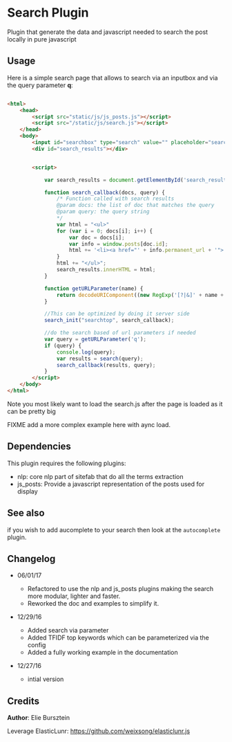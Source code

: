# Search Plugin

Plugin that generate the data and javascript needed to search the post locally in pure javascript

## Usage

Here is a simple search page that allows to search  via an inputbox and via the query parameter **q**:

```html

<html>
    <head>
        <script src="static/js/js_posts.js"></script>
        <script src="/static/js/search.js"></script>
    </head>
    <body>
        <input id="searchbox" type="search" value="" placeholder="search" size="30">
        <div id="search_results"></div>


        <script>

            var search_results = document.getElementById('search_results');

            function search_callback(docs, query) {
                /* Function called with search results
                @param docs: the list of doc that matches the query
                @param query: the query string
                */
                var html = "<ul>"
                for (var i = 0; docs[i]; i++) {
                    var doc = docs[i];
                    var info = window.posts[doc.id];
                    html += '<li><a href="' + info.permanent_url + '"> [' + doc.score + "]" + info.title + "</a></li>";
                }
                html += "</ul>";
                search_results.innerHTML = html;
            }

            function getURLParameter(name) {
                return decodeURIComponent((new RegExp('[?|&]' + name + '=' + '([^&;]+?)(&|#|;|$)').exec(location.search) || [null, ''])[1].replace(/\+/g, '%20')) || null;
            }

            //This can be optimized by doing it server side
            search_init("searchtop", search_callback);

            //do the search based of url parameters if needed
            var query = getURLParameter('q');
            if (query) {
                console.log(query);
                var results = search(query);
                search_callback(results, query);
            }
        </script>
    </body>
</html>

```

Note you most likely  want to load the search.js after the page is loaded as it can be pretty big

FIXME add a more complex example here with aync load.

## Dependencies
This plugin requires the following plugins:

- nlp: core nlp part of sitefab that do all the terms extraction
- js_posts: Provide a javascript representation of the posts used for display

## See also
if you wish to add aucomplete to your search then look at the `autocomplete` plugin.

## Changelog
- 06/01/17
    - Refactored to use the nlp and js_posts plugins making the search more modular, lighter and faster.
    - Reworked the doc and examples to simplify it.

- 12/29/16
    - Added search via parameter
    -  Added TFIDF top keywords which can be parameterized via the config
    - Added a fully working example in the documentation

- 12/27/16 
    - intial version

## Credits

**Author**: Elie Bursztein

Leverage ElasticLunr: https://github.com/weixsong/elasticlunr.js